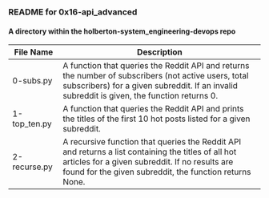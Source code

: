 ### README for 0x16-api_advanced ###
#### A directory within the holberton-system_engineering-devops repo ####

| File Name | Description |
| --------- | ----------- |
| 0-subs.py | A function that queries the Reddit API and returns the number of subscribers (not active users, total subscribers) for a given subreddit. If an invalid subreddit is given, the function returns 0. |
| 1-top_ten.py | A function that queries the Reddit API and prints the titles of the first 10 hot posts listed for a given subreddit. |
| 2-recurse.py | A recursive function that queries the Reddit API and returns a list containing the titles of all hot articles for a given subreddit. If no results are found for the given subreddit, the function returns None. |
